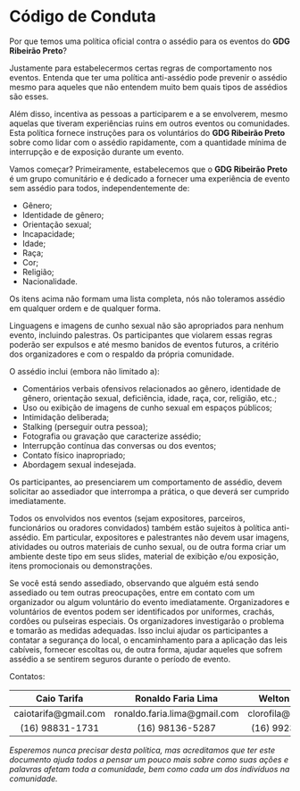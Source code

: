 # Código de Conduta

Por que temos uma política oficial contra o assédio para os eventos do **GDG
Ribeirão Preto**?

Justamente para estabelecermos certas regras de comportamento nos
eventos. Entenda que ter uma política anti-assédio pode prevenir o assédio mesmo
para aqueles que não entendem muito bem quais tipos de assédios são esses.

Além disso, incentiva as pessoas a participarem e a se envolverem, mesmo aquelas
que tiveram experiências ruins em outros eventos ou comunidades. Esta política
fornece instruções para os voluntários do **GDG Ribeirão Preto** sobre como
lidar com o assédio rapidamente, com a quantidade mínima de interrupção e de
exposição durante um evento.

Vamos começar? Primeiramente, estabelecemos que o **GDG Ribeirão Preto** é um
grupo comunitário e é dedicado a fornecer uma experiência de evento sem assédio
para todos, independentemente de:

- Gênero;
- Identidade de gênero;
- Orientação sexual;
- Incapacidade;
- Idade;
- Raça;
- Cor;
- Religião;
- Nacionalidade.

Os itens acima não formam uma lista completa, nós não toleramos assédio em
qualquer ordem e de qualquer forma.

Linguagens e imagens de cunho sexual não são apropriados para nenhum evento,
incluindo palestras. Os participantes que violarem essas regras poderão ser
expulsos e até mesmo banidos de eventos futuros, a critério dos organizadores e
com o respaldo da própria comunidade.

O assédio inclui (embora não limitado a):

- Comentários verbais ofensivos relacionados ao gênero, identidade de gênero,
  orientação sexual, deficiência, idade, raça, cor, religião, etc.;
- Uso ou exibição de imagens de cunho sexual em espaços públicos;
- Intimidação deliberada;
- Stalking (perseguir outra pessoa);
- Fotografia ou gravação que caracterize assédio;
- Interrupção contínua das conversas ou dos eventos;
- Contato físico inapropriado;
- Abordagem sexual indesejada.

Os participantes, ao presenciarem um comportamento de assédio, devem solicitar
ao assediador que interrompa a prática, o que deverá ser cumprido imediatamente.

Todos os envolvidos nos eventos (sejam expositores, parceiros, funcionários ou
oradores convidados) também estão sujeitos à política anti-assédio. Em
particular, expositores e palestrantes não devem usar imagens, atividades ou
outros materiais de cunho sexual, ou de outra forma criar um ambiente deste tipo
em seus slides, material de exibição e/ou exposição, itens promocionais ou
demonstrações.

Se você está sendo assediado, observando que alguém está sendo assediado ou tem
outras preocupações, entre em contato com um organizador ou algum voluntário do
evento imediatamente. Organizadores e voluntários de eventos podem ser
identificados por uniformes, crachás, cordões ou pulseiras especiais. Os
organizadores investigarão o problema e tomarão as medidas adequadas. Isso
inclui ajudar os participantes a contatar a segurança do local, o encaminhamento
para a aplicação das leis cabíveis, fornecer escoltas ou, de outra forma, ajudar
aqueles que sofrem assédio a se sentirem seguros durante o período de evento.

Contatos:

Caio Tarifa | Ronaldo Faria Lima | Welton Gomes
:---: | :---: | :---:
caiotarifa@<!-- -->gmail.com | ronaldo.faria.lima@<!-- -->gmail.com | clorofila@<!-- -->gmail.com
(16) 98831-1731 | (16) 98136-5287 | (16) 99232-1363

_Esperemos nunca precisar desta política, mas acreditamos que ter este documento
ajuda todos a pensar um pouco mais sobre como suas ações e palavras afetam toda
a comunidade, bem como cada um dos indivíduos na comunidade._
